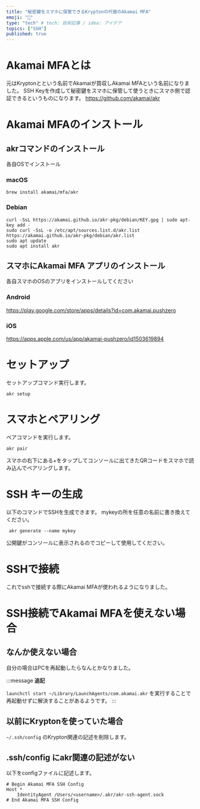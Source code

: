 ```yaml
---
title: "秘密鍵をスマホに保管できるKryptonの代替のAkamai MFA"
emoji: "🐌"
type: "tech" # tech: 技術記事 / idea: アイデア
topics: ["SSH"]
published: true
---
```

# Akamai MFAとは
元はKryptonとという名前でAkamaiが買収しAkamai MFAという名前になりました。
SSH Keyを作成して秘密鍵をスマホに保管して使うときにスマホ側で認証できるというものになります。
https://github.com/akamai/akr

# Akamai MFAのインストール
## akrコマンドのインストール
各自OSでインストール
### macOS
```
brew install akamai/mfa/akr
```
### Debian
```
curl -SsL https://akamai.github.io/akr-pkg/debian/KEY.gpg | sudo apt-key add -
sudo curl -SsL -o /etc/apt/sources.list.d/akr.list https://akamai.github.io/akr-pkg/debian/akr.list
sudo apt update
sudo apt install akr
```

## スマホにAkamai MFA アプリのインストール
各自スマホのOSのアプリをインストールしてください
###    Android
https://play.google.com/store/apps/details?id=com.akamai.pushzero
###    iOS
https://apps.apple.com/us/app/akamai-pushzero/id1503619894


# セットアップ
セットアップコマンド実行します。
```
akr setup
```

# スマホとペアリング
ペアコマンドを実行します。
```
akr pair
```
スマホの右下にある+をタップしてコンソールに出てきたQRコードをスマホで読み込んでペアリングします。

# SSH キーの生成
以下のコマンドでSSHを生成できます。
mykeyの所を任意の名前に書き換えてください。
```
 akr generate --name mykey
```
公開鍵がコンソールに表示されるのでコピーして使用してください。

# SSHで接続
これでsshで接続する際にAkamai MFAが使われるようになりました。

# SSH接続でAkamai MFAを使えない場合
## なんか使えない場合
自分の場合はPCを再起動したらなんとかなりました。

:::message
**追記**

`launchctl start ~/Library/LaunchAgents/com.akamai.akr` を実行することで再起動せずに解決することがあるようです。
:::

## 以前にKryptonを使っていた場合
`~/.ssh/config`
のKrypton関連の記述を削除します。

## .ssh/config にakr関連の記述がない
以下をconfigファイルに記述します。
```
# Begin Akamai MFA SSH Config
Host *
	IdentityAgent /Users/<username>/.akr/akr-ssh-agent.sock
# End Akamai MFA SSH Config
```
